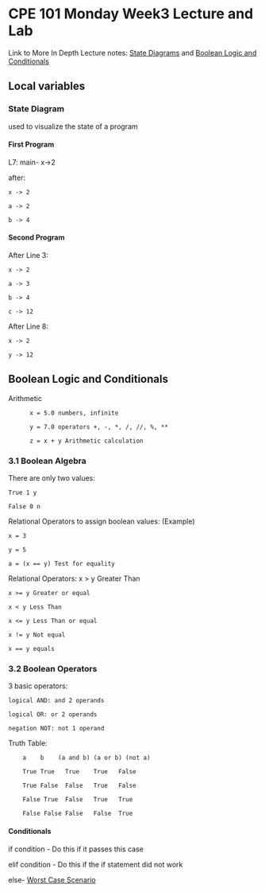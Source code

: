 # CPE 101 Monday Week3 Lecture and Lab

Link to More In Depth Lecture notes: [State Diagrams](https://polylearn.calpoly.edu/AY_2017-2018/pluginfile.php/497467/mod_resource/content/5/csc101stud.pdf) and [Boolean Logic and Conditionals](https://polylearn.calpoly.edu/AY_2017-2018/pluginfile.php/502379/mod_resource/content/1/csc101stud_chap3.pdf)

## Local variables

### State Diagram

used to visualize the state of a program

#### First Program

L7: main- x->2

after:

    x -> 2

    a -> 2

    b -> 4

#### Second Program

After Line 3:

    x -> 2

    a -> 3

    b -> 4

    c -> 12

After Line 8:

    x -> 2

    y -> 12

## Boolean Logic and Conditionals

Arithmetic

          x = 5.0 numbers, infinite

          y = 7.0 operators +, -, *, /, //, %, **

          z = x + y Arithmetic calculation

### 3.1 Boolean Algebra

There are only two values:

    True 1 y

    False 0 n

Relational Operators to assign boolean values: (Example)

    x = 3

    y = 5

    a = (x == y) Test for equality

Relational Operators:
    x > y Greater Than

    x >= y Greater or equal

    x < y Less Than

    x <= y Less Than or equal

    x != y Not equal

    x == y equals

### 3.2 Boolean Operators

3 basic operators:

    logical AND: and 2 operands

    logical OR: or 2 operands

    negation NOT: not 1 operand

Truth Table:

        a    b    (a and b) (a or b) (not a)

        True True   True    True   False

        True False  False   True   False

        False True  False   True   True

        False False False   False  True

#### Conditionals

if condition - Do this if it passes this case

elif condition - Do this if the if statement did not work

else- [Worst Case Scenario](https://www.youtube.com/watch?v=pjosIqtGZKM)
